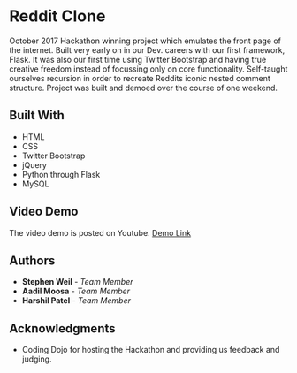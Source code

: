 # Reddit Clone

October 2017 Hackathon winning project which emulates the front page of the internet. Built very early on in our Dev. careers with our first framework, Flask. It was also our first time using Twitter Bootstrap and having true creative freedom instead of focussing only on core functionality. Self-taught ourselves recursion in order to recreate Reddits iconic nested comment structure. Project was built and demoed over the course of one weekend. 

## Built With

* HTML
* CSS
* Twitter Bootstrap
* jQuery
* Python through Flask
* MySQL 

## Video Demo

The video demo is posted on Youtube. [Demo Link](https://www.youtube.com/watch?v=b-g-IpZrCQY)

## Authors

* **Stephen Weil** - *Team Member*
* **Aadil Moosa** - *Team Member*
* **Harshil Patel** - *Team Member*

## Acknowledgments

* Coding Dojo for hosting the Hackathon and providing us feedback and judging. 
